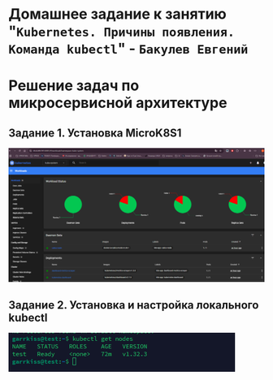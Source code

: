 # Домашнее задание к занятию "`Kubernetes. Причины появления. Команда kubectl`" - `Бакулев Евгений`

# Решение задач по микросервисной архитектуре

## Задание 1. Установка MicroK8S1

![Ссылка](https://github.com/garrkiss/kubectl/blob/main/img/%D0%A1%D0%BA%D1%80%D0%B8%D0%BD%D1%88%D0%BE%D1%82%2016.04.25_09.45.08.png)

## Задание 2. Установка и настройка локального kubectl

![Ссылка](https://github.com/garrkiss/kubectl/blob/main/img/image.png)